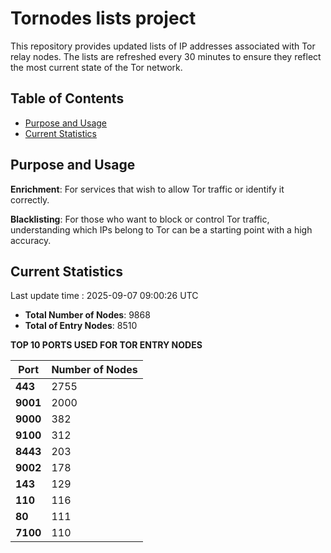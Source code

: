 # Tornodes lists project

This repository provides updated lists of IP addresses associated with Tor relay nodes. The lists are refreshed every 30 minutes to ensure they reflect the most current state of the Tor network.

## Table of Contents

- [Purpose and Usage](#purpose-and-usage)
- [Current Statistics](#current-statistics)


## Purpose and Usage

**Enrichment**: For services that wish to allow Tor traffic or identify it correctly.

**Blacklisting**: For those who want to block or control Tor traffic, understanding which IPs belong to Tor can be a starting point with a high accuracy.

## Current Statistics

Last update time : 2025-09-07 09:00:26 UTC

- **Total Number of Nodes**: 9868
- **Total of Entry Nodes**: 8510

**TOP 10 PORTS USED FOR TOR ENTRY NODES**

| **Port** | **Number of Nodes** |
|------|-----------------|
| **443**   | 2755  |
| **9001**   | 2000  |
| **9000**   | 382  |
| **9100**   | 312  |
| **8443**   | 203  |
| **9002**   | 178  |
| **143**   | 129  |
| **110**   | 116  |
| **80**   | 111  |
| **7100**   | 110  |

